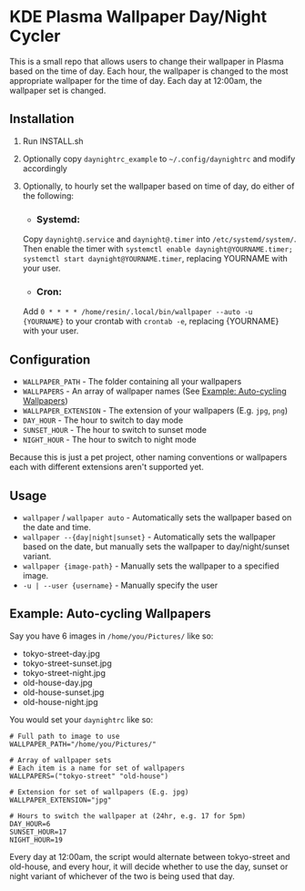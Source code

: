 # KDE Plasma Wallpaper Day/Night Cycler
This is a small repo that allows users to change their wallpaper in Plasma based on the time of day. Each hour, the wallpaper is changed to the most appropriate wallpaper for the time of day. Each day at 12:00am, the wallpaper set is changed.

## Installation
1. Run INSTALL.sh
2. Optionally copy `daynightrc_example` to `~/.config/daynightrc` and modify accordingly
3. Optionally, to hourly set the wallpaper based on time of day, do either of the following:
    * ### Systemd:

    Copy `daynight@.service` and `daynight@.timer` into `/etc/systemd/system/`. Then enable the timer with `systemctl enable daynight@YOURNAME.timer; systemctl start daynight@YOURNAME.timer`, replacing YOURNAME with your user.
    * ### Cron:

    Add `0 * * * * /home/resin/.local/bin/wallpaper --auto -u {YOURNAME}` to your crontab with `crontab -e`, replacing {YOURNAME} with your user.

## Configuration
* `WALLPAPER_PATH` - The folder containing all your wallpapers
* `WALLPAPERS` - An array of wallpaper names (See [Example: Auto-cycling Wallpapers](#example-auto-cycling-wallpapers))
* `WALLPAPER_EXTENSION` - The extension of your wallpapers (E.g. `jpg`, `png`)
* `DAY_HOUR` - The hour to switch to day mode
* `SUNSET_HOUR` - The hour to switch to sunset mode
* `NIGHT_HOUR` - The hour to switch to night mode

Because this is just a pet project, other naming conventions or wallpapers each with different extensions aren't supported yet.
## Usage
* `wallpaper` / `wallpaper auto` - Automatically sets the wallpaper based on the date and time.
* `wallpaper --{day|night|sunset}` - Automatically sets the wallpaper based on the date, but manually sets the wallpaper to day/night/sunset variant.
* `wallpaper {image-path}` - Manually sets the wallpaper to a specified image.
* `-u | --user {username}` - Manually specify the user

## Example: Auto-cycling Wallpapers
Say you have 6 images in `/home/you/Pictures/` like so:
* tokyo-street-day.jpg
* tokyo-street-sunset.jpg
* tokyo-street-night.jpg
* old-house-day.jpg
* old-house-sunset.jpg
* old-house-night.jpg

You would set your `daynightrc` like so:
```
# Full path to image to use
WALLPAPER_PATH="/home/you/Pictures/"

# Array of wallpaper sets
# Each item is a name for set of wallpapers
WALLPAPERS=("tokyo-street" "old-house")

# Extension for set of wallpapers (E.g. jpg)
WALLPAPER_EXTENSION="jpg"

# Hours to switch the wallpaper at (24hr, e.g. 17 for 5pm)
DAY_HOUR=6
SUNSET_HOUR=17
NIGHT_HOUR=19
```
Every day at 12:00am, the script would alternate between tokyo-street and old-house, and every hour, it will decide whether to use the day, sunset or night variant of whichever of the two is being used that day.
